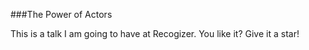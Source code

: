 ###The Power of Actors

This is a talk I am going to have at Recogizer. You like it? Give it a star!
